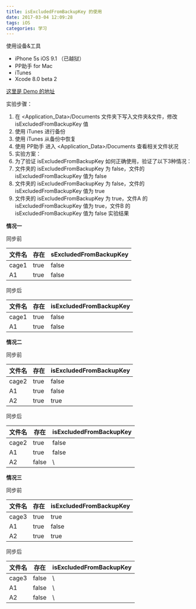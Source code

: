 ```yaml
---
title: isExcludedFromBackupKey 的使用
date: 2017-03-04 12:09:28
tags: iOS
categories: 学习
---
```


使用设备&工具

- iPhone 5s iOS 9.1 （已越狱）
- PP助手 for Mac
- iTunes
- Xcode 8.0 beta 2

[这里是 Demo 的地址](https://github.com/bottotl/isExcludedFromBackupKeyDemo)
 <!-- more --> 
 
实验步骤：

1. 在 <Application_Data>/Documents 文件夹下写入文件夹&文件，修改 isExcludedFromBackupKey 值
1. 使用 iTunes 进行备份
1. 使用 iTunes 从备份中恢复
1. 使用 PP助手 进入 <Application_Data>/Documents 查看相关文件状况
1. 实验方案：
1. 为了验证 isExcludedFromBackupKey 如何正确使用，验证了以下3种情况：
1. 文件夹的 isExcludedFromBackupKey 为 false，文件的 isExcludedFromBackupKey 值为 false
1. 文件夹的 isExcludedFromBackupKey 为 false，文件的 isExcludedFromBackupKey 值为 true
1. 文件夹的 isExcludedFromBackupKey 为 true，文件A 的 isExcludedFromBackupKey 值为 true，文件B 的isExcludedFromBackupKey 值为 false
实验结果

**情况一**

同步前

文件名 | 存在 | sExcludedFromBackupKey
---|---|---
cage1 | true | false
A1 |	true|	false

同步后
 
文件名| 存在 | isExcludedFromBackupKey
---|---|---
cage1|true|false
A1|true| false
 
**情况二**

同步前

文件名 | 存在 |isExcludedFromBackupKey
---|---|---
cage2|true|false
A1|true|false
A2|true|true

同步后

文件名 | 存在 | isExcludedFromBackupKey
---|---|---
cage2|true|false
A1|	true|	false
A2|	false|	\
 
**情况三**

 同步前
 
文件名| 存在|isExcludedFromBackupKey
---|---|---
cage3|true|true
A1|true|	false
A2|	true	|true
 
同步后

文件名|存在 | isExcludedFromBackupKey
---|---|---
cage3|false|	\
A1	|false|	\
A2	|false|	\

